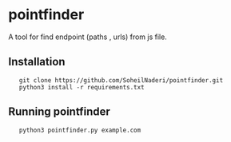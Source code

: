 # pointfinder
 A tool for find endpoint (paths , urls) from js file.
## Installation 
 ```
    git clone https://github.com/SoheilNaderi/pointfinder.git
    python3 install -r requirements.txt
 ```
 ## Running pointfinder
 ```
    python3 pointfinder.py example.com
```

